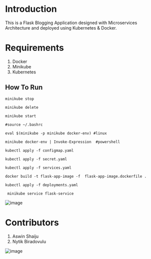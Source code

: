 



# Introduction
 This is a Flask Blogging Application designed with Microservices Architecture  and deployed using Kubernetes & Docker.



# Requirements 
1. Docker
2. Minikube
3. Kubernetes

   
## How To Run 

`minikube stop`

`minikube delete`

`minikube start `

`#source ~/.bashrc`

`eval $(minikube -p minikube docker-env) #linux`

`minikube docker-env | Invoke-Expression  #powershell`
 
`kubectl apply -f configmap.yaml`

`kubectl apply -f secret.yaml`

`kubectl apply -f services.yaml`

`docker build -t flask-app-image -f  flask-app-image.dockerfile .`

`kubectl apply -f deployments.yaml`

` minikube service flask-service`

![image](https://github.com/Aswin410/flask-mongo-db-express/assets/79198536/f6c712bb-33d8-4996-b9ab-0fadb7122e45)

# Contributors

1. Aswin Shaiju
2. Nytik Biradovulu


![image](https://github.com/Aswin410/flask-mongo-db-express/assets/79198536/ac6b8377-a6cd-43a8-82be-28e619f472a5)


 

 
 

 

